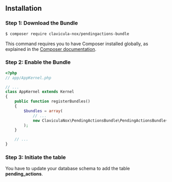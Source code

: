 Installation
------------

### Step 1: Download the Bundle

```bash
$ composer require clavicula-nox/pendingactions-bundle
```

This command requires you to have Composer installed globally, as explained
in the [Composer documentation](https://getcomposer.org/doc/00-intro.md).

### Step 2: Enable the Bundle

```php
<?php
// app/AppKernel.php

// ...
class AppKernel extends Kernel
{
    public function registerBundles()
    {
        $bundles = array(
            // ...
            new ClaviculaNox\PendingActionsBundle\PendingActionsBundle(),
        );
    }

    // ...
}
```

### Step 3: Initiate the table

You have to update your database schema to add the table **pending_actions**.
